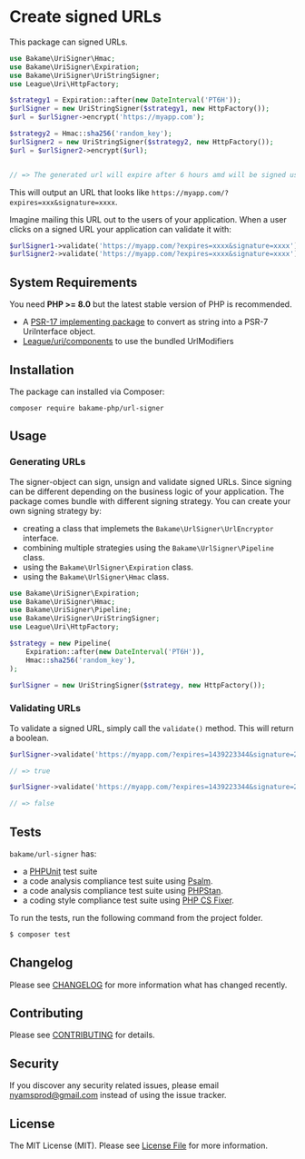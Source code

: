 # Create signed URLs

This package can signed URLs.

```php
use Bakame\UriSigner\Hmac;
use Bakame\UriSigner\Expiration;
use Bakame\UriSigner\UriStringSigner;
use League\Uri\HttpFactory;

$strategy1 = Expiration::after(new DateInterval('PT6H'));
$urlSigner = new UriStringSigner($strategy1, new HttpFactory());
$url = $urlSigner->encrypt('https://myapp.com');

$strategy2 = Hmac::sha256('random_key');
$urlSigner2 = new UriStringSigner($strategy2, new HttpFactory());
$url = $urlSigner2->encrypt($url);


// => The generated url will expire after 6 hours amd will be signed using the sha256 algorithm and a secret key
```

This will output an URL that looks like `https://myapp.com/?expires=xxx&signature=xxxx`.

Imagine mailing this URL out to the users of your application. When a user clicks on a signed URL
your application can validate it with:

```php
$urlSigner1->validate('https://myapp.com/?expires=xxxx&signature=xxxx'); // return true
$urlSigner2->validate('https://myapp.com/?expires=xxxx&signature=xxxx'); // return true
```

## System Requirements

You need **PHP >= 8.0** but the latest stable version of PHP is recommended.

- A [PSR-17 implementing package](https://packagist.org/providers/psr/http-factory-implementation) to convert as string into a PSR-7 UriInterface object.
- [League/uri/components](https://packagist.org/packages/league/uri-components) to use the bundled UrlModifiers

## Installation

The package can installed via Composer:
```
composer require bakame-php/url-signer
```

## Usage

### Generating URLs

The signer-object can sign, unsign and validate signed URLs.
Since signing can be different depending on the business logic of your application.
The package comes bundle with different signing strategy. You can create your own
signing strategy by:

- creating a class that implemets the  `Bakame\UrlSigner\UrlEncryptor` interface.
- combining multiple strategies using the `Bakame\UrlSigner\Pipeline` class.
- using the `Bakame\UrlSigner\Expiration` class.
- using the `Bakame\UrlSigner\Hmac` class.

```php
use Bakame\UriSigner\Expiration;
use Bakame\UriSigner\Hmac;
use Bakame\UriSigner\Pipeline;
use Bakame\UriSigner\UriStringSigner;
use League\Uri\HttpFactory;

$strategy = new Pipeline(
    Expiration::after(new DateInterval('PT6H')),
    Hmac::sha256('random_key'),
);

$urlSigner = new UriStringSigner($strategy, new HttpFactory());
```

### Validating URLs

To validate a signed URL, simply call the `validate()` method. This will return a boolean.

```php
$urlSigner->validate('https://myapp.com/?expires=1439223344&signature=2d42f65bd023362c6b61f7432705d811');

// => true

$urlSigner->validate('https://myapp.com/?expires=1439223344&signature=2d42f65bd0-INVALID-23362c6b61f7432705d811');

// => false
```

## Tests

`bakame/url-signer` has:

- a [PHPUnit](https://phpunit.de) test suite
- a code analysis compliance test suite using [Psalm](https://psalm.dev).
- a code analysis compliance test suite using [PHPStan](https://github.com/phpstan/phpstan).
- a coding style compliance test suite using [PHP CS Fixer](https://cs.symfony.com).

To run the tests, run the following command from the project folder.

``` bash
$ composer test
```

## Changelog

Please see [CHANGELOG](CHANGELOG.md) for more information what has changed recently.

## Contributing

Please see [CONTRIBUTING](.github/CONTRIBUTING.md) for details.

## Security

If you discover any security related issues, please email nyamsprod@gmail.com instead of using the issue tracker.

## License

The MIT License (MIT). Please see [License File](LICENSE.md) for more information.
